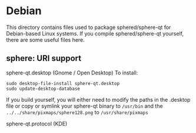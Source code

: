 
Debian
====================
This directory contains files used to package sphered/sphere-qt
for Debian-based Linux systems. If you compile sphered/sphere-qt yourself, there are some useful files here.

## sphere: URI support ##


sphere-qt.desktop  (Gnome / Open Desktop)
To install:

	sudo desktop-file-install sphere-qt.desktop
	sudo update-desktop-database

If you build yourself, you will either need to modify the paths in
the .desktop file or copy or symlink your sphere-qt binary to `/usr/bin`
and the `../../share/pixmaps/sphere128.png` to `/usr/share/pixmaps`

sphere-qt.protocol (KDE)

